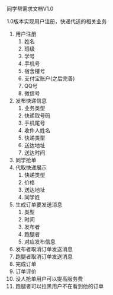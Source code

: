 同学帮需求文档V1.0

1.0版本实现用户注册，快递代送的相关业务

1. 用户注册
   1. 姓名
   2. 班级
   3. 学号
   4. 手机号
   5. 宿舍楼号
   6. 支付宝账户(之后完善)
   7. QQ号
   8. 微信号
2. 发布快递信息
   1. 业务类型
   2. 快递取号码
   3. 手机尾号
   4. 收件人姓名
   5. 快递类型
   6. 送达地址
   7. 送达时间
3. 同学抢单
4. 代取快递展示
   1. 快递类型
   2. 价格
   3. 送达地址
   4. 同学姓
5. 生成订单要发送消息
   1. 类型
   2. 时间
   3. 发布者
   4. 跑腿者
   5. 对应发布信息
6. 发布者取消订单发送消息
7. 跑腿者取消订单发送消息
8. 完成订单
9. 订单评价
10. 没人抢单用户可以提高服务费
11. 跑腿者可以拉黑用户不在看到他的订单